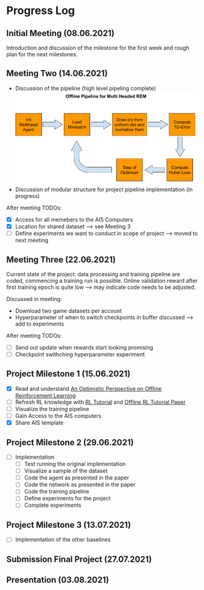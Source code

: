 # Progress Log

## Initial Meeting (08.06.2021)

Introduction and discussion of the milestone for the first week and rough plan for the next milestones.

## Meeting Two (14.06.2021)
- Discussion of the pipeline (high level pipeling complete)
![High Level Project Pipeline](project_images/high_level_proj_pipeline.png)
- Discussion of modular structure for project pipeline implementation (in progress)

After meeting TODOs:
- [x] Access for all memebers to the AIS Computers
- [x] Location for shared dataset --> see Meeting 3
- [ ] Define experiments we want to conduct in scope of project --> moved to next meeting

## Meeting Three (22.06.2021)
Current state of the project: data processing and training pipeline are coded, commencing a training run is possible. Online validation reward after first training epoch is quite low --> may indicate code needs to be adjusted.

Discussed in meeting:
- Download two game datasets per account
- Hyperparameter of when to switch checkpoints in buffer discussed --> add to experiments

After meeting TODOs:
- [ ] Send out update when rewards start looking promising
- [ ] Checkpoint swithching hyperparameter experiment

##  Project Milestone 1 (15.06.2021)
- [x] Read and understand [An Optimistic Perspective on Offline Reinforcement Learning](https://arxiv.org/pdf/1907.04543.pdf)
- [ ] Refresh RL knowledge with [RL Tutorial](https://github.com/andri27-ts/Reinforcement-Learning) and [Offline RL Tutorial Paper](https://arxiv.org/pdf/2005.01643.pdf#cite.kalashnikov2018qtopt)
- [ ] Visualize the training pipeline
- [ ] Gain Access to the AIS computers
- [x] Share AIS template

##  Project Milestone 2 (29.06.2021)
- [ ] Implementation
    - [ ] Test running the original implementation
    - [ ] Visualize a sample of the dataset
    - [ ] Code the agent as presented in the paper
    - [ ] Code the network as presented in the paper
    - [ ] Code the training pipeline
    - [ ] Define experiments for the project
    - [ ] Complete experiments

##  Project Milestone 3 (13.07.2021)
- [ ] Implementation of the other baselines

## Submission Final Project (27.07.2021)

## Presentation (03.08.2021)
